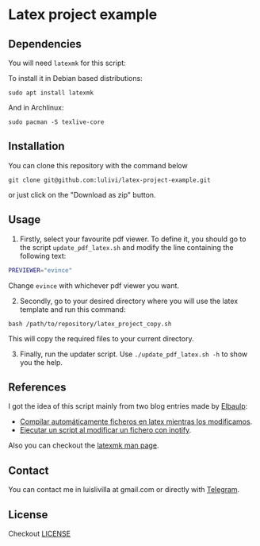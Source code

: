 # Latex project example

## Dependencies

You will need `latexmk` for this script:

To install it in Debian based distributions:
```shell
sudo apt install latexmk
```

And in Archlinux:
```shell
sudo pacman -S texlive-core
```

## Installation

You can clone this repository with the command below
```shell
git clone git@github.com:lulivi/latex-project-example.git
```
or just click on the "Download as zip" button.

## Usage

1. Firstly, select your favourite pdf viewer. To define it, you should go to the script `update_pdf_latex.sh` and modify the line containing the following text:
  ```bash
  PREVIEWER="evince"
  ```
  Change `evince` with whichever pdf viewer you want.

2. Secondly, go to your desired directory where you will use the latex template and run this command:
  ```shell
  bash /path/to/repository/latex_project_copy.sh
  ```
  This will copy the required files to your current directory.

3. Finally, run the updater script. Use `./update_pdf_latex.sh -h` to show you the help.

## References

I got the idea of this script mainly from two blog entries made by [Elbaulp](https://github.com/Elbaulp):

- [Compilar automáticamente ficheros en latex mientras los modificamos](https://elbauldelprogramador.com/compilar-automaticamente-ficheros-en-latex-mientras-los-modificamos/).
- [Ejecutar un script al modificar un fichero con inotify](https://elbauldelprogramador.com/ejecutar-un-script-al-modificar-un-fichero-con-inotify).

Also you can checkout the [latexmk man page](https://www.mankier.com/1/latexmk).

## Contact

You can contact me in luislivilla at gmail.com or directly with [Telegram](http://t.me/lulivi).

## License

Checkout [LICENSE](./LICENSE)
